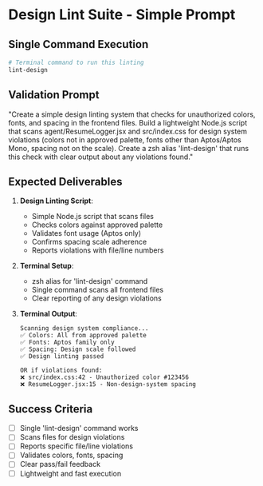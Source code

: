 # Design Lint Suite - Simple Prompt

## **Single Command Execution**

```bash
# Terminal command to run this linting
lint-design
```

## **Validation Prompt**

"Create a simple design linting system that checks for unauthorized colors, fonts, and spacing in the frontend files. Build a lightweight Node.js script that scans agent/ResumeLogger.jsx and src/index.css for design system violations (colors not in approved palette, fonts other than Aptos/Aptos Mono, spacing not on the scale). Create a zsh alias 'lint-design' that runs this check with clear output about any violations found."

## **Expected Deliverables**

1. **Design Linting Script**:
   - Simple Node.js script that scans files
   - Checks colors against approved palette
   - Validates font usage (Aptos only)
   - Confirms spacing scale adherence
   - Reports violations with file/line numbers

2. **Terminal Setup**:
   - zsh alias for 'lint-design' command
   - Single command scans all frontend files
   - Clear reporting of any design violations

3. **Terminal Output**:
   ```
   Scanning design system compliance...
   ✅ Colors: All from approved palette
   ✅ Fonts: Aptos family only
   ✅ Spacing: Design scale followed
   ✅ Design linting passed
   
   OR if violations found:
   ❌ src/index.css:42 - Unauthorized color #123456
   ❌ ResumeLogger.jsx:15 - Non-design-system spacing
   ```

## **Success Criteria**

- [ ] Single 'lint-design' command works
- [ ] Scans files for design violations
- [ ] Reports specific file/line violations
- [ ] Validates colors, fonts, spacing
- [ ] Clear pass/fail feedback
- [ ] Lightweight and fast execution